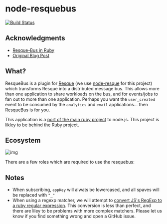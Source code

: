 # node-resquebus

[![Build Status](https://travis-ci.org/taskrabbit/node-resquebus.png?branch=master)](https://travis-ci.org/taskrabbit/node-resquebus)

## Acknowledgments
- [Resque-Bus in Ruby](https://github.com/taskrabbit/resque-bus)
- [Original Blog Post](http://tech.taskrabbit.com/blog/2013/09/28/resque-bus/)

## What?

ResqueBus is a plugin for [Resque](https://github.com/resque/resque) (we use [node-resque](https://github.com/taskrabbit/node-resque) for this project) which transforms Resque into a distributed message bus.  This allows more than one application to share workloads on the bus, and for events/jobs to fan out to more than one application.  Perhaps you want the `user_created` event to be consumed by the `analytics` and `email` applications... then ResqueBus is for you.

This application is a [port of the main ruby project](https://github.com/taskrabbit/resque-bus) to node.js.  This project is likley to be behind the Ruby project.

## Ecosystem

![img](https://raw.github.com/taskrabbit/node-resquebus/master/doc/data_flow.jpg)

There are a few roles which are required to use the resquebus:

## Notes
- When subscribing, `appKey` will alwats be lowercased, and all spaves will be replaced with `"_"`
- When using a regexp matcher, we will attempt to [convert JS's RegExp to a ruby regular expression](https://github.com/taskrabbit/node-resquebus/blob/master/lib/sections/utils.js#L28-L84).  This conversion is less than perfect, and there are liley to be problems with more complex matchers.  Please let us know if you find something wrong and open a GitHub issue.